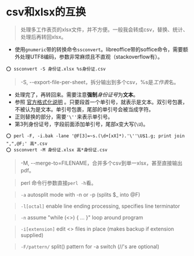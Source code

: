 # csv和xlsx的互换

>处理多工作表页的xlsx文件，并不方便。一般我会转成csv，替换、统计、处理后再转回xlsx。

- 使用`gnumeric`带的转换命令`ssconvert`。libreoffice带的soffice命令，需要额外处理UTF8编码，参数非常麻烦且不直观（stackoverflow有）。

```
⭕ ssconvert -S 身份证.xlsx %s身份证.csv
```
>-S, --export-file-per-sheet，拆分输出到多个csv，%s是*工作表*名。

- 处理完了，再转回来。需要注意**强制***身份证号*为**文本**。
- 参照 [官方格式化说明](https://help.libreoffice.org/Calc/Formatting_Numbers_as_Text/zh-CN) 。只要段首一个单引号，就表示是文本。双引号包裹，不被认为是文本。单引号包裹，尾部的单引号会被当成字符。
- 正则替换的部分，需要`'\''`来表示单引号。
- 第3列身份证号，字段前面添加单引号，尾部x变大写(`\U`)。
```
⭕ perl -F, -i.bak -lane '@F[3]=~s.(\d+[xX]*).'\''\U$1.g; print join ",",@F;' 高*.csv
⭕ ssconvert -M 身份证.xlsx 高*身份证.csv

```
>-M, --merge-to=FILENAME，合并多个csv到单一xlsx，甚至直接输出pdf。

>perl 命令行参数直接`perl -h`看。

>`-a`                autosplit mode with -n or -p (splits $_ into @F)

>`-l[octal]`         enable line ending processing, specifies line terminator

>`-n`                assume "while (<>) { ... }" loop around program

>`-i[extension]`     edit <> files in place (makes backup if extension supplied)

>`-F/pattern/`      split() pattern for -a switch (//'s are optional)
